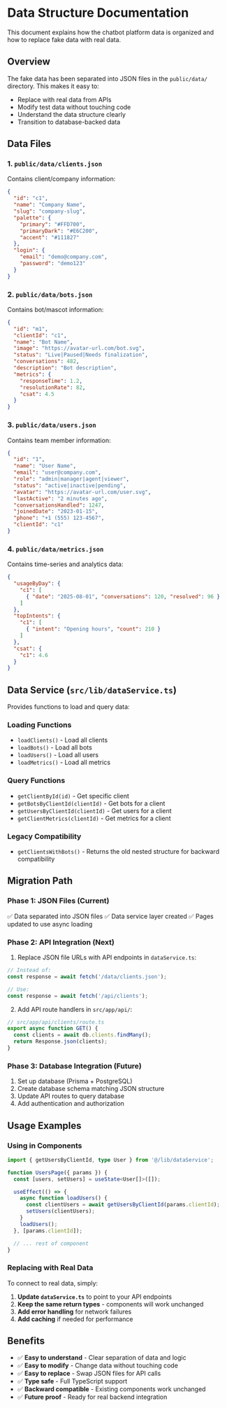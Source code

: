 # Data Structure Documentation

This document explains how the chatbot platform data is organized and how to replace fake data with real data.

## Overview

The fake data has been separated into JSON files in the `public/data/` directory. This makes it easy to:
- Replace with real data from APIs
- Modify test data without touching code
- Understand the data structure clearly
- Transition to database-backed data

## Data Files

### 1. `public/data/clients.json`
Contains client/company information:
```json
{
  "id": "c1",
  "name": "Company Name",
  "slug": "company-slug",
  "palette": {
    "primary": "#FFD700",
    "primaryDark": "#E6C200", 
    "accent": "#111827"
  },
  "login": {
    "email": "demo@company.com",
    "password": "demo123"
  }
}
```

### 2. `public/data/bots.json`
Contains bot/mascot information:
```json
{
  "id": "m1",
  "clientId": "c1",
  "name": "Bot Name",
  "image": "https://avatar-url.com/bot.svg",
  "status": "Live|Paused|Needs finalization",
  "conversations": 482,
  "description": "Bot description",
  "metrics": {
    "responseTime": 1.2,
    "resolutionRate": 82,
    "csat": 4.5
  }
}
```

### 3. `public/data/users.json`
Contains team member information:
```json
{
  "id": "1",
  "name": "User Name",
  "email": "user@company.com",
  "role": "admin|manager|agent|viewer",
  "status": "active|inactive|pending",
  "avatar": "https://avatar-url.com/user.svg",
  "lastActive": "2 minutes ago",
  "conversationsHandled": 1247,
  "joinedDate": "2023-01-15",
  "phone": "+1 (555) 123-4567",
  "clientId": "c1"
}
```

### 4. `public/data/metrics.json`
Contains time-series and analytics data:
```json
{
  "usageByDay": {
    "c1": [
      { "date": "2025-08-01", "conversations": 120, "resolved": 96 }
    ]
  },
  "topIntents": {
    "c1": [
      { "intent": "Opening hours", "count": 210 }
    ]
  },
  "csat": {
    "c1": 4.6
  }
}
```

## Data Service (`src/lib/dataService.ts`)

Provides functions to load and query data:

### Loading Functions
- `loadClients()` - Load all clients
- `loadBots()` - Load all bots
- `loadUsers()` - Load all users  
- `loadMetrics()` - Load all metrics

### Query Functions
- `getClientById(id)` - Get specific client
- `getBotsByClientId(clientId)` - Get bots for a client
- `getUsersByClientId(clientId)` - Get users for a client
- `getClientMetrics(clientId)` - Get metrics for a client

### Legacy Compatibility
- `getClientsWithBots()` - Returns the old nested structure for backward compatibility

## Migration Path

### Phase 1: JSON Files (Current)
✅ Data separated into JSON files
✅ Data service layer created
✅ Pages updated to use async loading

### Phase 2: API Integration (Next)
1. Replace JSON file URLs with API endpoints in `dataService.ts`:
```typescript
// Instead of:
const response = await fetch('/data/clients.json');

// Use:
const response = await fetch('/api/clients');
```

2. Add API route handlers in `src/app/api/`:
```typescript
// src/app/api/clients/route.ts
export async function GET() {
  const clients = await db.clients.findMany();
  return Response.json(clients);
}
```

### Phase 3: Database Integration (Future)
1. Set up database (Prisma + PostgreSQL)
2. Create database schema matching JSON structure
3. Update API routes to query database
4. Add authentication and authorization

## Usage Examples

### Using in Components
```typescript
import { getUsersByClientId, type User } from '@/lib/dataService';

function UsersPage({ params }) {
  const [users, setUsers] = useState<User[]>([]);

  useEffect(() => {
    async function loadUsers() {
      const clientUsers = await getUsersByClientId(params.clientId);
      setUsers(clientUsers);
    }
    loadUsers();
  }, [params.clientId]);

  // ... rest of component
}
```

### Replacing with Real Data
To connect to real data, simply:

1. **Update `dataService.ts`** to point to your API endpoints
2. **Keep the same return types** - components will work unchanged
3. **Add error handling** for network failures
4. **Add caching** if needed for performance

## Benefits

- ✅ **Easy to understand** - Clear separation of data and logic
- ✅ **Easy to modify** - Change data without touching code
- ✅ **Easy to replace** - Swap JSON files for API calls
- ✅ **Type safe** - Full TypeScript support
- ✅ **Backward compatible** - Existing components work unchanged
- ✅ **Future proof** - Ready for real backend integration